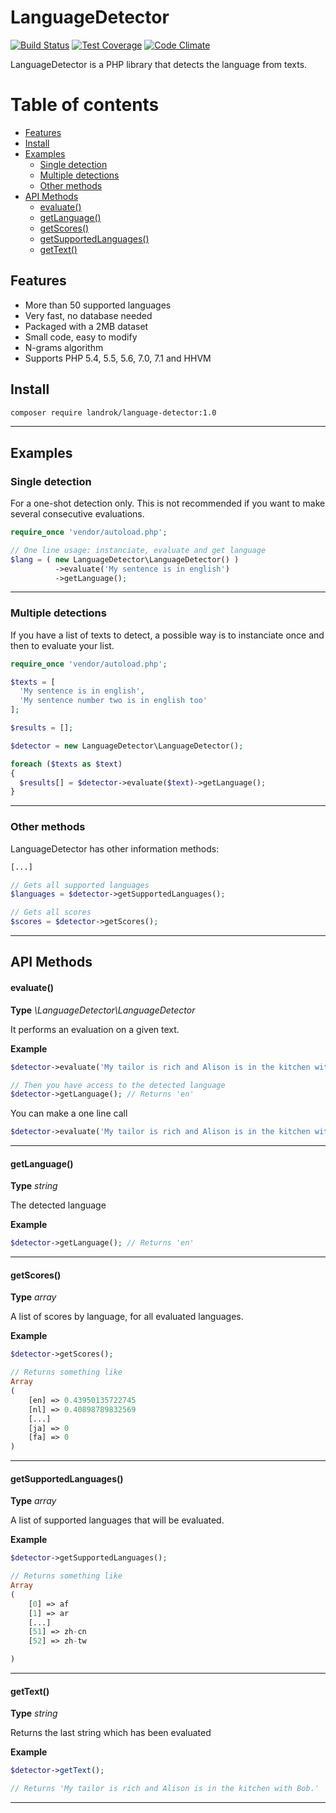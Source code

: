 LanguageDetector
================

[![Build Status](https://travis-ci.org/landrok/language-detector.svg?branch=master)](https://travis-ci.org/landrok/language-detector)
[![Test Coverage](https://codeclimate.com/github/landrok/language-detector/badges/coverage.svg)](https://codeclimate.com/github/landrok/language-detector/coverage)
[![Code Climate](https://codeclimate.com/github/landrok/language-detector/badges/gpa.svg)](https://codeclimate.com/github/landrok/language-detector)

LanguageDetector is a PHP library that detects the language from texts.

Table of contents
=================
- [Features](#features)
- [Install](#install)
- [Examples](#examples)
  - [Single detection](#single-detection)
  - [Multiple detections](#multiple-detections)
  - [Other methods](#other-methods)
- [API Methods](#api-methods)
  - [evaluate()](#evaluate)
  - [getLanguage()](#getlanguage)
  - [getScores()](#getscores)
  - [getSupportedLanguages()](#getsupportedlanguages)
  - [getText()](#gettext)


Features
--------

- More than 50 supported languages
- Very fast, no database needed
- Packaged with a 2MB dataset
- Small code, easy to modify
- N-grams algorithm
- Supports PHP 5.4, 5.5, 5.6, 7.0, 7.1 and HHVM


Install
------------

```sh
composer require landrok/language-detector:1.0
```

________________________________________________________________________

Examples
--------


### Single detection

For a one-shot detection only.
This is not recommended if you want to make several consecutive evaluations.

```php
require_once 'vendor/autoload.php';

// One line usage: instanciate, evaluate and get language
$lang = ( new LanguageDetector\LanguageDetector() )
          ->evaluate('My sentence is in english')
          ->getLanguage();
```
________________________________________________________________________

### Multiple detections

If you have a list of texts to detect, a possible way is to instanciate 
once and then to evaluate your list.

```php
require_once 'vendor/autoload.php';

$texts = [
  'My sentence is in english',
  'My sentence number two is in english too'
];

$results = [];

$detector = new LanguageDetector\LanguageDetector();

foreach ($texts as $text)
{
  $results[] = $detector->evaluate($text)->getLanguage();
}
```
________________________________________________________________________

### Other methods

LanguageDetector has other information methods:

```php
[...]

// Gets all supported languages
$languages = $detector->getSupportedLanguages();

// Gets all scores
$scores = $detector->getScores();

```

________________________________________________________________________

API Methods
-----------


#### evaluate()

__Type__ *\LanguageDetector\LanguageDetector*

It performs an evaluation on a given text.

__Example__

```php
$detector->evaluate('My tailor is rich and Alison is in the kitchen with Bob.');

// Then you have access to the detected language
$detector->getLanguage(); // Returns 'en'
```
You can make a one line call

```php
$detector->evaluate('My tailor is rich and Alison is in the kitchen with Bob.')->getLanguage(); // Returns 'en'
```
________________________________________________________________________

#### getLanguage()

__Type__ *string*

The detected language

__Example__

```php
$detector->getLanguage(); // Returns 'en'
```
________________________________________________________________________
#### getScores()

__Type__ *array*

A list of scores by language, for all evaluated languages.

__Example__

```php
$detector->getScores();

// Returns something like
Array
(
    [en] => 0.43950135722745
    [nl] => 0.40898789832569
    [...]
    [ja] => 0
    [fa] => 0
)


```
________________________________________________________________________
#### getSupportedLanguages()

__Type__ *array*

A list of supported languages that will be evaluated.

__Example__

```php
$detector->getSupportedLanguages();

// Returns something like
Array
(
    [0] => af
    [1] => ar
    [...]
    [51] => zh-cn
    [52] => zh-tw

)
```
________________________________________________________________________
#### getText()

__Type__ *string*

Returns the last string which has been evaluated

__Example__

```php
$detector->getText();

// Returns 'My tailor is rich and Alison is in the kitchen with Bob.'
```
________________________________________________________________________
